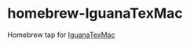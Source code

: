 # homebrew-IguanaTexMac

Homebrew tap for [IguanaTexMac](https://github.com/ray851107/IguanaTexMac)
